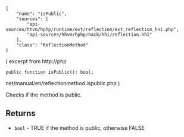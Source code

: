 ``` yamlmeta
{
    "name": "isPublic",
    "sources": [
        "api-sources/hhvm/hphp/runtime/ext/reflection/ext_reflection_hni.php",
        "api-sources/hhvm/hphp/hack/hhi/reflection.hhi"
    ],
    "class": "ReflectionMethod"
}
```




( excerpt from http://php




``` Hack
public function isPublic(): bool;
```




net/manual/en/reflectionmethod.ispublic.php )




Checks if the method is public.




## Returns




+ ` bool ` - TRUE if the method is public, otherwise FALSE
<!-- HHAPIDOC -->
